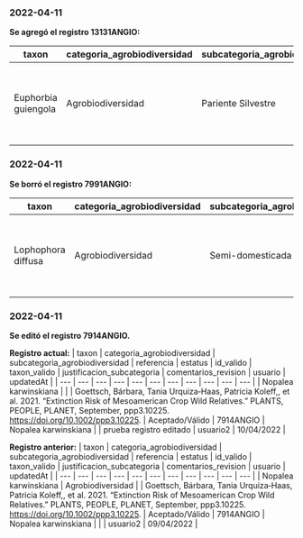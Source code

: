 
### 2022-04-11
**Se agregó el registro 13131ANGIO:**

| taxon | categoria_agrobiodiversidad | subcategoria_agrobiodiversidad | referencia | estatus | id_valido | taxon_valido | justificacion_subcategoria | comentarios_revision | usuario | updatedAt |
| --- | --- | --- | --- | --- | --- | --- | --- | --- | --- | --- |
| Euphorbia guiengola | Agrobiodiversidad | Pariente Silvestre | Goettsch, Bárbara, Tania Urquiza‐Haas, Patricia Koleff,, et al. 2021. “Extinction Risk of Mesoamerican Crop Wild Relatives.” PLANTS, PEOPLE, PLANET, September, ppp3.10225. https://doi.org/10.1002/ppp3.10225. | Aceptado/Válido | 13131ANGIO | Euphorbia guiengola |  | prueba registro nuevo | usuario3 |  |

### 2022-04-11
**Se borró el registro 7991ANGIO:**

| taxon | categoria_agrobiodiversidad | subcategoria_agrobiodiversidad | referencia | estatus | id_valido | taxon_valido | justificacion_subcategoria | comentarios_revision | usuario | updatedAt |
| --- | --- | --- | --- | --- | --- | --- | --- | --- | --- | --- |
| Lophophora diffusa | Agrobiodiversidad | Semi-domesticada | Goettsch, Bárbara, Tania Urquiza‐Haas, Patricia Koleff,, et al. 2021. “Extinction Risk of Mesoamerican Crop Wild Relatives.” PLANTS, PEOPLE, PLANET, September, ppp3.10225. https://doi.org/10.1002/ppp3.10225. | Aceptado/Válido | 7991ANGIO | Lophophora diffusa |  |  | usuario4 |  |

### 2022-04-11
**Se editó el registro 7914ANGIO.**

**Registro actual:**
| taxon | categoria_agrobiodiversidad | subcategoria_agrobiodiversidad | referencia | estatus | id_valido | taxon_valido | justificacion_subcategoria | comentarios_revision | usuario | updatedAt |
| --- | --- | --- | --- | --- | --- | --- | --- | --- | --- | --- |
| Nopalea karwinskiana |  |  | Goettsch, Bárbara, Tania Urquiza‐Haas, Patricia Koleff,, et al. 2021. “Extinction Risk of Mesoamerican Crop Wild Relatives.” PLANTS, PEOPLE, PLANET, September, ppp3.10225. https://doi.org/10.1002/ppp3.10225. | Aceptado/Válido | 7914ANGIO | Nopalea karwinskiana |  | prueba registro editado | usuario2 | 10/04/2022 |

**Registro anterior:**
| taxon | categoria_agrobiodiversidad | subcategoria_agrobiodiversidad | referencia | estatus | id_valido | taxon_valido | justificacion_subcategoria | comentarios_revision | usuario | updatedAt |
| --- | --- | --- | --- | --- | --- | --- | --- | --- | --- | --- |
| Nopalea karwinskiana | Agrobiodiversidad |  | Goettsch, Bárbara, Tania Urquiza‐Haas, Patricia Koleff,, et al. 2021. “Extinction Risk of Mesoamerican Crop Wild Relatives.” PLANTS, PEOPLE, PLANET, September, ppp3.10225. https://doi.org/10.1002/ppp3.10225. | Aceptado/Válido | 7914ANGIO | Nopalea karwinskiana |  |  | usuario2 | 09/04/2022 |
